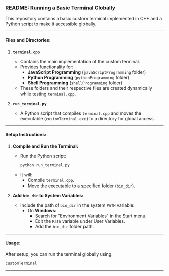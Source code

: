 ### **README: Running a Basic Terminal Globally**

This repository contains a basic custom terminal implemented in C++ and a Python script to make it accessible globally.

---

#### **Files and Directories:**

1. **`terminal.cpp`**  
   - Contains the main implementation of the custom terminal.
   - Provides functionality for:
     - **JavaScript Programming** (`javaScriptProgramming` folder)
     - **Python Programming** (`pythonProgramming` folder)
     - **Shell Programming** (`shellProgramming` folder)
   - These folders and their respective files are created dynamically while testing `terminal.cpp`.

2. **`run_terminal.py`**  
   - A Python script that compiles `terminal.cpp` and moves the executable (`customTerminal.exe`) to a directory for global access.

---

#### **Setup Instructions:**

1. **Compile and Run the Terminal:**
   - Run the Python script:
     ```bash
     python run_terminal.py
     ```
   - It will:
     - Compile `terminal.cpp`.
     - Move the executable to a specified folder (`bin_dir`).

2. **Add `bin_dir` to System Variables:**
   - Include the path of `bin_dir` in the system `PATH` variable:
     - On **Windows**:
       - Search for "Environment Variables" in the Start menu.
       - Edit the `Path` variable under User Variables.
       - Add the `bin_dir` folder path.

---

#### **Usage:**
After setup, you can run the terminal globally using:
```bash
customTerminal
```

---